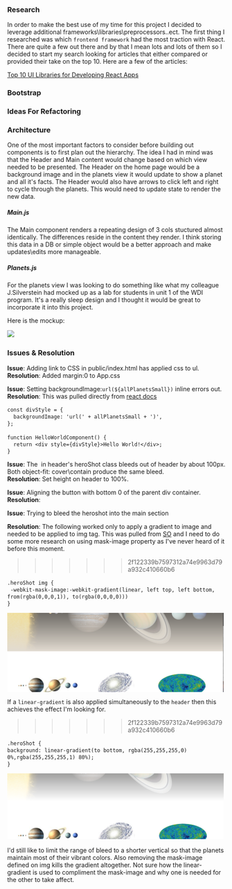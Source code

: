 
### Research

In order to make the best use of my time for this project I decided to leverage additional frameworks\libraries\preprocessors..ect.  The first thing I researched was which `frontend framework` had the most traction with React.  There are quite a few out there and by that I mean lots and lots of them so I decided to start my search looking for articles that either compared or provided their take on the top 10.  Here are a few of the articles: 

[Top 10 UI Libraries for Developing React Apps](https://www.dhruvkumarjha.com/articles/top-ten-ui-libraries-for-developing-react-js-applications)

### Bootstrap

### Ideas For Refactoring

### Architecture

One of the most important factors to consider before building out components is to first plan out the hierarchy. The idea I had in mind was that the Header and Main content would change based on which view needed to be presented.  The Header on the home page would be a background image and in the planets view it would update to show a planet and all it's facts.  The Header would also have arrows to click left and right to cycle through the planets.  This would need to update state to render the new data.  

##### Main.js 

The Main component renders a repeating design of 3 cols stuctured almost identically.  The differences reside in the content they render.  I think storing this data in a DB or simple object would be a better approach and make updates\edits more manageable. 

##### Planets.js 

For the planets view I was looking to do something like what my colleague J.Silverstein had mocked up as a lab for students in unit 1 of the WDI program. It's a really sleep design and I thought it would be great to incorporate it into this project. 

Here is the mockup:

![](https://git.generalassemb.ly/raw/nyc-wdi-ada/HW_U01_D04_CSS-Saturn/master/jpegs/saturn-desktop.jpg)

### Issues & Resolution

**Issue**: Adding link to CSS in public/index.html has applied css to ul. </br>
**Resolution**: Added margin:0 to App.css


**Issue**: Setting backgroundImage:`url(${allPlanetsSmall})` inline errors out. </br>
**Resolution**: This was pulled directly from [react docs](https://reactjs.org/docs/dom-elements.html)

```
const divStyle = {
  backgroundImage: 'url(' + allPlanetsSmall + ')',
};

function HelloWorldComponent() {
  return <div style={divStyle}>Hello World!</div>;
}
```

**Issue**: The <img> in header's heroShot class bleeds out of header by about 100px.  Both object-fit: cover\contain produce the same bleed. </br>
**Resolution**: Set height on header to 100%.  

**Issue**: Aligning the button with bottom 0 of the parent div container. </br>
**Resolution**: 

**Issue**: Trying to bleed the heroshot into the main section</br>

**Resolution**: The following worked only to apply a gradient to image and needed to be applied to img tag.  This was pulled from [SO](https://stackoverflow.com/questions/19713813/fade-image-to-transparent-like-a-gradient) and I need to do some more research on using mask-image property as I've never heard of it before this moment.  
>>>>>>> 2f122339b7597312a74e9963d79a932c410660b6

```
.heroShot img {
 -webkit-mask-image:-webkit-gradient(linear, left top, left bottom, from(rgba(0,0,0,1)), to(rgba(0,0,0,0)))
}
```

<img src="images/imageBleed-almost.png" align="center" width="500">

If a `linear-gradient` is also applied simultaneously to the `header` then this achieves the effect I'm looking for. 
>>>>>>> 2f122339b7597312a74e9963d79a932c410660b6

```
.heroShot {
background: linear-gradient(to bottom, rgba(255,255,255,0) 0%,rgba(255,255,255,1) 80%);
}
```
<img src="images/imageBleed-done.png" width="500">


I'd still like to limit the range of bleed to a shorter vertical so that the planets maintain most of their vibrant colors. Also removing the mask-image defined on img kills the gradient altogether.  Not sure how the linear-gradient is used to compliment the mask-image and why one is needed for the other to take affect. 

